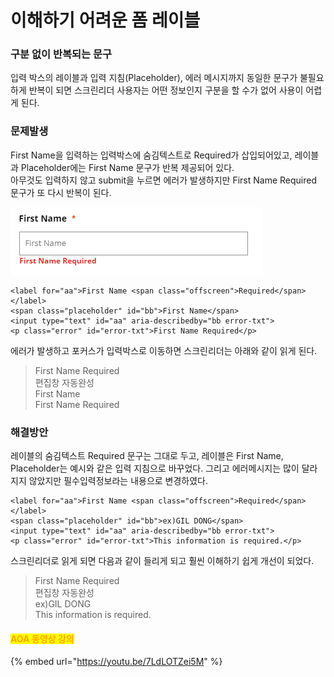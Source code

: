 # 이해하기 어려운 폼 레이블

### 구분 없이 반복되는 문구

입력 박스의 레이블과 입력 지침(Placeholder), 에러 메시지까지 동일한 문구가 불필요하게 반복이 되면 스크린리더 사용자는 어떤 정보인지 구분을 할 수가 없어 사용이 어렵게 된다.

### 문제발생

First Name을 입력하는 입력박스에 숨김텍스트로 Required가 삽입되어있고, 레이블과 Placeholder에는 First Name 문구가 반복 제공되어 있다. \
아무것도 입력하지 않고 submit을 누르면 에러가 발생하지만 First Name Required 문구가 또 다시 반복이 된다.

![](<../../../.gitbook/assets/image (49).png>)

```markup
<label for="aa">First Name <span class="offscreen">Required</span></label>
<span class="placeholder" id="bb">First Name</span>
<input type="text" id="aa" aria-describedby="bb error-txt">
<p class="error" id="error-txt">First Name Required</p>
```

에러가 발생하고 포커스가 입력박스로 이동하면 스크린리더는 아래와 같이 읽게 된다.

> First Name Required \
> 편집창 자동완성\
> First Name \
> First Name Required

### 해결방안

레이블의 숨김텍스트 Required 문구는 그대로 두고, 레이블은 First Name,  Placeholder는 예시와 같은 입력 지침으로 바꾸었다. 그리고 에러메시지는 많이 달라지지 않았지만  필수입력정보라는 내용으로 변경하였다.

```markup
<label for="aa">First Name <span class="offscreen">Required</span></label>
<span class="placeholder" id="bb">ex)GIL DONG</span>
<input type="text" id="aa" aria-describedby="bb error-txt">
<p class="error" id="error-txt">This information is required.</p>
```

스크린리더로 읽게 되면 다음과 같이 들리게 되고 훨씬 이해하기 쉽게 개선이 되었다.

> First Name Required \
> 편집창 자동완성 \
> ex)GIL DONG \
> This information is required.

#### <mark style="color:orange;">AOA 동영상 강의</mark>

{% embed url="https://youtu.be/7LdLOTZei5M" %}
